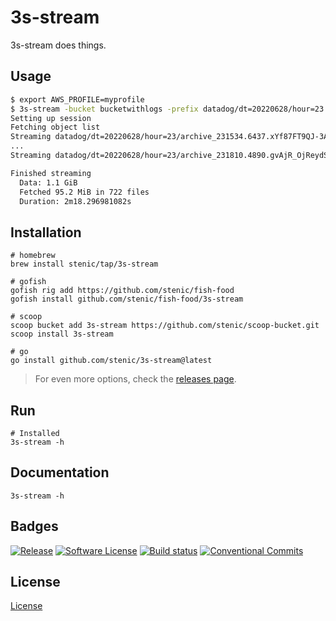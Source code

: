 # 3s-stream

3s-stream does things.


## Usage

```bash
$ export AWS_PROFILE=myprofile
$ 3s-stream -bucket bucketwithlogs -prefix datadog/dt=20220628/hour=23 > out.log
Setting up session
Fetching object list
Streaming datadog/dt=20220628/hour=23/archive_231534.6437.xYf87FT9QJ-3AO5IF75aeA.json.gz
...
Streaming datadog/dt=20220628/hour=23/archive_231810.4890.gvAjR_OjReydSd-IO1bOkQ.json.gz

Finished streaming
  Data: 1.1 GiB 
  Fetched 95.2 MiB in 722 files 
  Duration: 2m18.296981082s
```


## Installation

```shell
# homebrew
brew install stenic/tap/3s-stream

# gofish
gofish rig add https://github.com/stenic/fish-food
gofish install github.com/stenic/fish-food/3s-stream

# scoop
scoop bucket add 3s-stream https://github.com/stenic/scoop-bucket.git
scoop install 3s-stream

# go
go install github.com/stenic/3s-stream@latest
```

> For even more options, check the [releases page](https://github.com/stenic/3s-stream/releases).


## Run

```shell
# Installed
3s-stream -h
```


## Documentation

```shell
3s-stream -h
```

## Badges

[![Release](https://img.shields.io/github/release/stenic/3s-stream.svg?style=for-the-badge)](https://github.com/stenic/3s-stream/releases/latest)
[![Software License](https://img.shields.io/github/license/stenic/3s-stream?style=for-the-badge)](./LICENSE)
[![Build status](https://img.shields.io/github/workflow/status/stenic/3s-stream/Release?style=for-the-badge)](https://github.com/stenic/3s-stream/actions?workflow=build)
[![Conventional Commits](https://img.shields.io/badge/Conventional%20Commits-1.0.0-yellow.svg?style=for-the-badge)](https://conventionalcommits.org)

## License

[License](./LICENSE)
